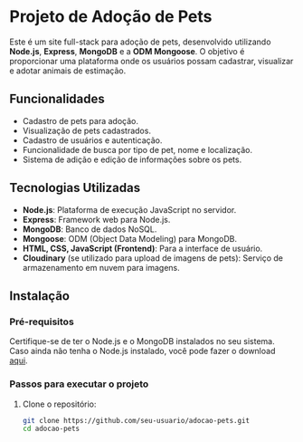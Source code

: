 # Projeto de Adoção de Pets

Este é um site full-stack para adoção de pets, desenvolvido utilizando **Node.js**, **Express**, **MongoDB** e a **ODM Mongoose**. O objetivo é proporcionar uma plataforma onde os usuários possam cadastrar, visualizar e adotar animais de estimação.

## Funcionalidades

- Cadastro de pets para adoção.
- Visualização de pets cadastrados.
- Cadastro de usuários e autenticação.
- Funcionalidade de busca por tipo de pet, nome e localização.
- Sistema de adição e edição de informações sobre os pets.

## Tecnologias Utilizadas

- **Node.js**: Plataforma de execução JavaScript no servidor.
- **Express**: Framework web para Node.js.
- **MongoDB**: Banco de dados NoSQL.
- **Mongoose**: ODM (Object Data Modeling) para MongoDB.
- **HTML, CSS, JavaScript (Frontend)**: Para a interface de usuário.
- **Cloudinary** (se utilizado para upload de imagens de pets): Serviço de armazenamento em nuvem para imagens.

## Instalação

### Pré-requisitos

Certifique-se de ter o Node.js e o MongoDB instalados no seu sistema. Caso ainda não tenha o Node.js instalado, você pode fazer o download [aqui](https://nodejs.org/).

### Passos para executar o projeto

1. Clone o repositório:

   ```bash
   git clone https://github.com/seu-usuario/adocao-pets.git
   cd adocao-pets
